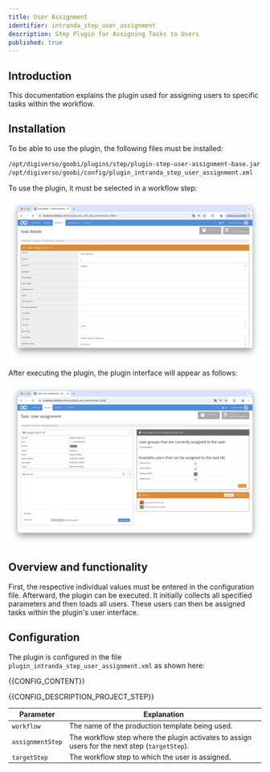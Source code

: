 ```yaml
---
title: User Assignment
identifier: intranda_step_user_assignment
description: Step Plugin for Assigning Tasks to Users
published: true
---
```


## Introduction
This documentation explains the plugin used for assigning users to specific tasks within the workflow.

## Installation
To be able to use the plugin, the following files must be installed:

```bash
/opt/digiverso/goobi/plugins/step/plugin-step-user-assignment-base.jar
/opt/digiverso/goobi/config/plugin_intranda_step_user_assignment.xml
```
To use the plugin, it must be selected in a workflow step:

![Configuration of the workflow step for using the plugin](screen1_en.png)

After executing the plugin, the plugin interface will appear as follows:

![Assigning users to tasks](screen2_en.png)

## Overview and functionality
First, the respective individual values must be entered in the configuration file. Afterward, the plugin can be executed. It initially collects all specified parameters and then loads all users. These users can then be assigned tasks within the plugin's user interface.

## Configuration
The plugin is configured in the file `plugin_intranda_step_user_assignment.xml` as shown here:

{{CONFIG_CONTENT}}

{{CONFIG_DESCRIPTION_PROJECT_STEP}}

Parameter               | Explanation
------------------------|------------------------------------
`workflow`              | The name of the production template being used.|
`assignmentStep`        | The workflow step where the plugin activates to assign users for the next step (`targetStep`). |
`targetStep`            | The workflow step to which the user is assigned.|
